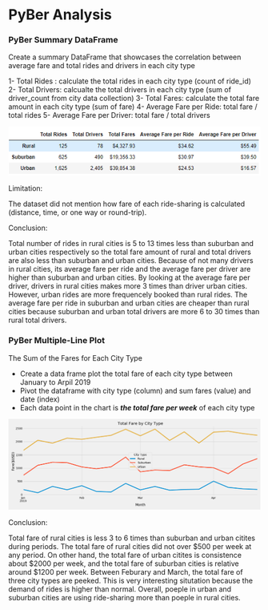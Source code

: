 # PyBer Analysis

### PyBer Summary DataFrame

Create a summary DataFrame that showcases the correlation between average fare and total rides and drivers in each city type

1- Total Rides : calculate the total rides in each city type (count of ride_id)
2- Total Drivers: calcualte the total drivers in each city type (sum of driver_count from city data collection)
3- Total Fares: calculate the total fare amount in each city type (sum of fare)
4- Average Fare per Ride: total fare / total rides
5- Average Fare per Driver: total fare / total drivers

![data table](analysis/challenge5_dataframe.png)

Limitation:

The dataset did not mention how fare of each ride-sharing is calculated (distance, time, or one way or round-trip).

Conclusion:

Total number of rides in rural cities is 5 to 13 times less than suburban and urban cities respectively so the total fare amount of rural and total drivers are also less than suburban and urban cities. Because of not many drivers in rural cities, its average fare per ride  and the average fare per driver are higher than suburban and urban cities. By looking at the average fare per driver, drivers in rural cities makes more 3 times than driver urban cities. However, urban rides are more frequencely booked than rural rides. The average fare per ride in suburban and urban cities are cheaper than rural cities because suburban and urban total drivers are more 6 to 30 times than rural total drivers.


### PyBer Multiple-Line Plot 

The Sum of the Fares for Each City Type

- Create a data frame plot the total fare of each city type between January to Arpil 2019
- Pivot the dataframe with city type (column) and sum fares (value) and date (index) 
- Each data point in the chart is ***the total fare per week*** of each city type

![data frame](analysis/challenge5.png)

Conclusion:

Total fare of rural cities is less 3 to 6 times than suburban and urban citites during periods. The total fare of rural cities did not over $500 per week at any period. On other hand, the total fare of urban citites is consistence about $2000 per week, and the total fare of suburban cities is relative around $1200 per week. Between Feburary and March, the total fare of three city types are peeked. This is very interesting situtation because the demand of rides is higher than normal. Overall, poeple in urban and suburban cities are using ride-sharing more than poeple in rural cities. 
